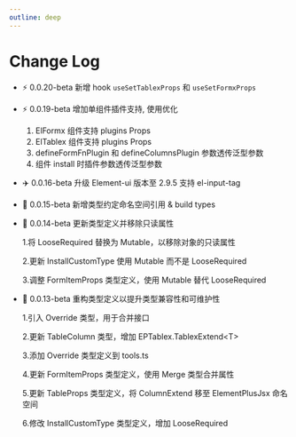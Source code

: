 ```yaml
---
outline: deep
---
```


# Change Log

- ⚡ 0.0.20-beta 新增 hook `useSetTablexProps` 和 `useSetFormxProps`

- ⚡ 0.0.19-beta 增加单组件插件支持, 使用优化

  1.  ElFormx 组件支持 plugins Props
  2.  ElTablex 组件支持 plugins Props
  3.  defineFormFnPlugin 和 defineColumnsPlugin 参数透传泛型参数
  4.  组件 install 时插件参数透传泛型参数

- ✈️ 0.0.16-beta 升级 Element-ui 版本至 2.9.5 支持 el-input-tag

- 🚀 0.0.15-beta 新增类型约定命名空间引用 & build types

- 🚀 0.0.14-beta 更新类型定义并移除只读属性

  1.将 LooseRequired 替换为 Mutable，以移除对象的只读属性

  2.更新 InstallCustomType 使用 Mutable 而不是 LooseRequired

  3.调整 FormItemProps 类型定义，使用 Mutable 替代 LooseRequired

- 🚀 0.0.13-beta 重构类型定义以提升类型兼容性和可维护性

  1.引入 Override 类型，用于合并接口

  2.更新 TableColumn 类型，增加 EPTablex.TablexExtend\<T\>

  3.添加 Override 类型定义到 tools.ts

  4.更新 FormItemProps 类型定义，使用 Merge 类型合并属性

  5.更新 TableProps 类型定义，将 ColumnExtend 移至 ElementPlusJsx 命名空间

  6.修改 InstallCustomType 类型定义，增加 LooseRequired
